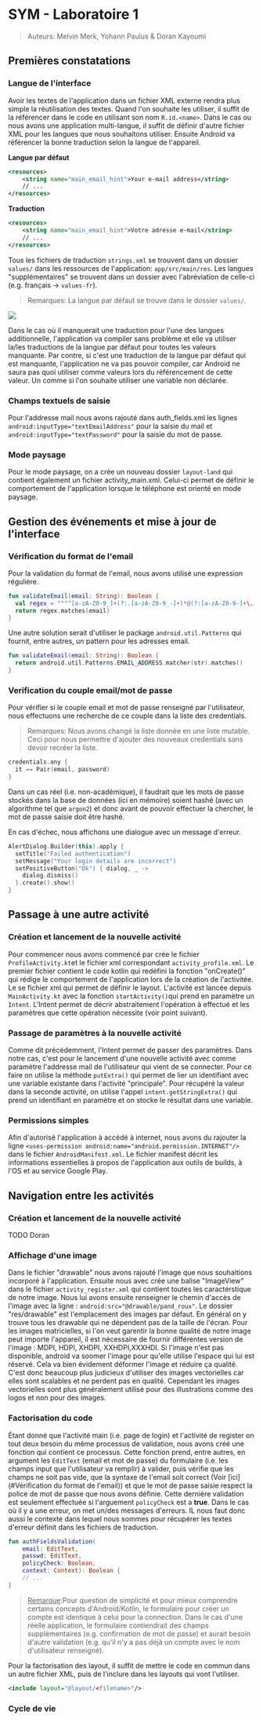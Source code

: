 # SYM - Laboratoire 1

> Auteurs: Melvin Merk, Yohann Paulus & Doran Kayoumi

## Premières constatations

### Langue de l'interface

Avoir les textes de l'application dans un fichier XML externe rendra plus simple la réutilisation des textes. Quand l'on souhaite les utiliser, il suffit de la référencer dans le code en utilisant son nom `R.id.<name>`. Dans le cas ou nous avons une application multi-langue, il suffit de définir d'autre fichier XML pour les langues que nous souhaitons utiliser. Ensuite Android va référencer la bonne traduction selon la langue de l'appareil.

**Langue par défaut**

```xml
<resources>
    <string name="main_email_hint">Your e-mail address</string>
    // ...
</resources>
```

**Traduction**

```xml
<resources>
    <string name="main_email_hint">Votre adresse e-mail</string>
	// ...
</resources>
```

Tous les fichiers de traduction `strings.xml` se trouvent dans un dossier `values/` dans les ressources de l'application: `app/src/main/res`. Les langues "supplémentaires" se trouvent dans un dossier avec l'abréviation de celle-ci (e.g. français -> `values-fr`).

> Remarques: La langue par défaut se trouve dans le dossier `values/`.

![](doc/language.png)





Dans le cas où il manquerait une traduction pour l'une des langues additionnelle, l'application va compiler sans problème et  elle va utiliser la/les traductions de la langue par défaut pour toutes les valeurs manquante. Par contre, si c'est une traduction de la langue par défaut qui est  manquante, l'application ne va pas pouvoir compiler, car Android ne  saura pas quoi utiliser comme valeurs lors du référencement de cette  valeur. Un comme si l'on souhaite utiliser une variable non déclarée.

### Champs textuels de saisie
Pour l'addresse mail nous avons rajouté dans auth_fields.xml les lignes ```android:inputType="textEmailAddress"``` pour la saisie du mail et ```android:inputType="textPassword"``` pour la saisie du mot de passe.
### Mode paysage 
Pour le mode paysage, on a crée un nouveau dossier ```layout-land``` qui contient également un fichier activity_main.xml. Celui-ci permet de définir le comportement de l'application lorsque le téléphone est orienté en mode paysage.


## Gestion des événements et mise à jour de l'interface

### Vérification du format de l'email

Pour la validation du format de l'email, nous avons utilisé une expression régulière.

```kotlin
fun validateEmail(email: String): Boolean {
  val regex = """^[a-zA-Z0-9_]+(?:.[a-zA-Z0-9_-]+)*@(?:[a-zA-Z0-9-]+\.)+[a-zA-Z]{2,7}$""".toRegex()
  return regex.matches(email)
}
```

Une autre solution serait d'utiliser le package `android.util.Patterns` qui fournit, entre autres, un pattern pour les adresses email.

```kotlin
fun validateEmail(email: String): Boolean {
  return android.util.Patterns.EMAIL_ADDRESS.matcher(str).matches()
}
```

### Verification du couple email/mot de passe

Pour vérifier si le couple email et mot de passe renseigné par l'utilisateur, nous effectuons une recherche de ce couple dans la liste des credentials.

> Remarques: Nous avons changé la liste donnée en une liste mutable. Ceci pour nous permettre d'ajouter des nouveaux credentials sans devoir recréer la liste.

```kotlin
credentials.any {
  it == Pair(email, password)
}
```

Dans un cas réel (i.e. non-académique), il faudrait que les mots de passe stockés dans la base de données (ici en mémoire) soient hashé  (avec un algorithme tel que `argon2`) et donc avant de pouvoir effectuer la chercher, le mot de passe saisie doit être hashé.



En cas d'échec, nous affichons une dialogue avec un message d'erreur.

```kotlin
AlertDialog.Builder(this).apply {
  setTitle("Failed authentication")
  setMessage("Your login details are incorrect")
  setPositiveButton("Ok") { dialog, _ ->
    dialog.dismiss()
  }.create().show()
}
```

## Passage à une autre activité

### Création et lancement de la nouvelle activité
Pour commencer nous avons commencé par crée le fichier ```ProfileActivity.kt```et le fichier xml correspondant ```activity_profile.xml```. Le premier fichier contient le code kotlin qui redéfini la fonction "onCreate()" qui rédige le comportement de l'application lors de la création de l'activitée. Le se fichier xml qui permet de définir le layout. L'activité est lancée depuis ```MainActivity.kt``` avec la fonction ```startActivity()```qui prend en paramètre un ```Intent```. L'Intent permet de décrir abstraitement l'opération à effectué et les paramètres que cette opération nécessite (voir point suivant).

### Passage de paramètres à la nouvelle activité
Comme dit précédemment, l'Intent permet de passer des paramètres. Dans notre cas, c'est pour le lancement d'une nouvelle activité avec comme paramètre l'addresse mail de l'utilisateur qui vient de se connecter. Pour ce faire on utilise la méthode ```putExtra()``` qui permet de lier un identifiant avec une variable existante dans l'activité "principale". Pour récupéré la valeur dans la seconde activité, on utilise l'appel ```intent.getStringExtra()``` qui prend un identifiant en paramètre et on stocke le résultat dans une variable.

### Permissions simples
Afin d'autorisé l'application à accédé à internet, nous avons du rajouter la ligne ```<uses-permission android:name="android.permission.INTERNET"/>``` dans le fichier ```AndroidManifest.xml```. Le fichier manifest décrit les informations essentielles à propos de l'application aux outils de builds, à l'OS et au service Google Play.


## Navigation entre les activités

### Création et lancement de la nouvelle activité

TODO Doran

### Affichage d'une image
Dans le fichier "drawable" nous avons rajouté l'image que nous souhaitions incorporé à l'application. Ensuite nous avec crée une balise "ImageView" dans le fichier ```activity_register.xml``` qui contient toutes les caractérstique de notre image. Nous lui avons ensuite renseigner le chemin d'accès de l'image avec la ligne : ```android:src="@drawable/pand_roux"```. Le dossier "res/drawable" est l'emplacement des images par défaut. En général on y trouve tous les drawable qui ne dépendent pas de la taille de l'écran. Pour les images matricielles, si l'on veut garentir la bonne qualité de notre image peut importe l'appareil, il est nécessaire de fournir différentes version de l'image : MDPI, HDPI, XHDPI, XXHDPI,XXXHDI. Si l'image n'est pas disponible, android va soomer l'image pour qu'elle utilise l'espace qui lui est réservé. Cela va bien évidement déformer l'image et réduire ça qualité. C'est donc beaucoup plus judicieux d'utiliser des images vectorielles car elles sont scalables et ne perdent pas en qualité. Cependant les images vectorielles sont plus généralement utilisé pour des illustrations comme des logos et non pour des images.

### Factorisation du code
Étant donné que l'activité main (i.e. page de login) et l'activité de register on tout deux besoin du même processus de validation, nous avons créé une fonction qui contient ce processus. Cette fonction prend, entre autres, en argument les `EditText` (email et mot de passe) du formulaire (i.e. les champs input que l'utilisateur va remplir) à valider, puis vérifie que les champs ne soit pas vide, que la syntaxe de l'email soit correct (Voir [ici](#Vérification du format de l'email)) et que le mot de passe saisie respect la police de mot de passe que nous avons définie. Cette dernière validation est seulement effectuée si l'arguement `policyCheck` est a **true**. Dans le cas où il y a une erreur, on met un/des messages d'erreurs. IL nous faut donc aussi le contexte dans lequel nous sommes pour  récupérer les textes d'erreur définit dans les fichiers de traduction.

```kotlin
fun authFieldsValidation(
    email: EditText,
    passwd: EditText,
    policyCheck: Boolean,
    context: Context): Boolean {
    // ...  
}
```

> <u>Remarque</u>:Pour question de simplicité et pour mieux comprendre certains concepts d'Android/Kotlin, le formulaire pour créer un compte est identique à celui pour la connection. Dans le cas d'une réelle application, le formulaire contiendrait des champs supplémentaires (e.g. confirmation de mot de passe) et aurait besoin d'autre validation (e.g. qu'il n'y a pas déjà un compte avec le nom d'utilisateur renseigné).

Pour la factorisation des layout, il suffit de mettre le code en commun dans un autre fichier XML, puis de l'inclure dans les layouts qui vont l'utiliser.

```xml
<include layout="@layout/<filename>"/>
```

### Cycle de vie
